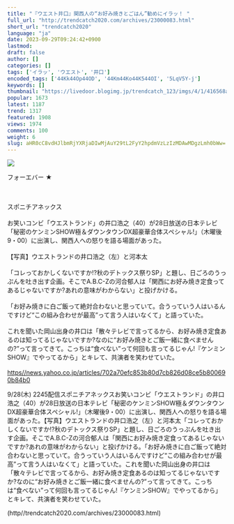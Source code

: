 ```yaml
---
title: "『ウエスト井口』関西人の“お好み焼きとごはん”勧めにイラッ！ "
full_url: "http://trendcatch2020.com/archives/23000083.html"
short_url: "trendcatch2020"
language: "ja"
date: 2023-09-29T09:24:42+0900
lastmod: 
draft: false
author: []
categories: []
tags: ['イラッ', 'ウエスト', '井口']
encoded_tags: ['44Kk44Op44OD', '44Km44Ko44K544OI', '5LqV5Y-j']
keywords: []
thumbnail: "https://livedoor.blogimg.jp/trendcatch_123/imgs/4/1/416568a0.jpg"
popular: 1673
latest: 1187
trend: 1317
featured: 1908
views: 1974
comments: 100
weight: 6
slug: aHR0cC8vdHJlbmRjYXRjaDIwMjAuY29tL2FyY2hpdmVzLzIzMDAwMDgzLmh0bWw=
---
```


![](https://livedoor.blogimg.jp/trendcatch_123/imgs/4/1/416568a0.jpg)

<div><p>フォーエバー ★ </p><br> <br> スポニチアネックス <br> <br> お笑いコンビ「ウエストランド」の井口浩之（40）が28日放送の日本テレビ「秘密のケンミンSHOW極＆ダウンタウンDX超豪華合体スペシャル!」（木曜後9・00）に出演し、関西人への怒りを語る場面があった。 <br> <br> 【写真】ウエストランドの井口浩之（左）と河本太 <br> <br> 「コレっておかしくないですか!?秋のデトックス祭りSP」と題し、日ごろのうっぷんを吐き出す企画。そこでA.B.C-Zの河合郁人は「関西にお好み焼き定食ってあるじゃないですか?あれの意味がわからない」と投げかける。 <br> <br> 「お好み焼きに白ご飯って絶対合わないと思っていて。合うっていう人はいるんですけど“この組み合わせが最高”って言う人はいなくて」と語っていた。 <br> <br> これを聞いた岡山出身の井口は「散々テレビで言ってるから、お好み焼き定食あるのは知ってるじゃないですか?なのに“お好み焼きとご飯一緒に食べませんの?”って言ってきて。こっちは“食べない”って何回も言ってるじゃん!『ケンミンSHOW』でやってるから」とキレて、共演者を笑わせていた。 <br> <br> <a target='_blank' href='https//news.yahoo.co.jp/articles/702a70efc853b80d7cb826d08ce5b800690b84b0'>https//news.yahoo.co.jp/articles/702a70efc853b80d7cb826d08ce5b800690b84b0</a> <p>9/28(木) 2245配信スポニチアネックスお笑いコンビ「ウエストランド」の井口浩之（40）が28日放送の日本テレビ「秘密のケンミンSHOW極＆ダウンタウンDX超豪華合体スペシャル!」（木曜後9・00）に出演し、関西人への怒りを語る場面があった。【写真】ウエストランドの井口浩之（左）と河本太「コレっておかしくないですか!?秋のデトックス祭りSP」と題し、日ごろのうっぷんを吐き出す企画。そこでA.B.C-Zの河合郁人は「関西にお好み焼き定食ってあるじゃないですか?あれの意味がわからない」と投げかける。「お好み焼きに白ご飯って絶対合わないと思っていて。合うっていう人はいるんですけど“この組み合わせが最高”って言う人はいなくて」と語っていた。これを聞いた岡山出身の井口は「散々テレビで言ってるから、お好み焼き定食あるのは知ってるじゃないですか?なのに“お好み焼きとご飯一緒に食べませんの?”って言ってきて。こっちは“食べない”って何回も言ってるじゃん!『ケンミンSHOW』でやってるから」とキレて、共演者を笑わせていた。</p></div>

(http//trendcatch2020.com/archives/23000083.html)

